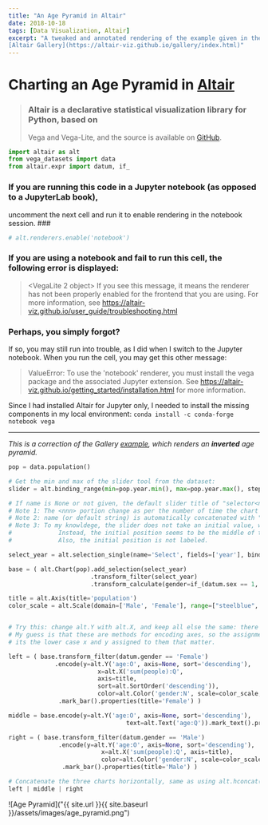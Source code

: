 ```yaml
---
title: "An Age Pyramid in Altair"
date: 2018-10-18
tags: [Data Visualization, Altair]
excerpt: "A tweaked and annotated rendering of the example given in the 
[Altair Gallery](https://altair-viz.github.io/gallery/index.html)"
---
```


# Charting an Age Pyramid in [Altair](https://altair-viz.github.io/)

>### Altair is a declarative statistical visualization library for Python, based on 
>Vega and Vega-Lite, and the source is available on [GitHub](https://github.com/altair-viz/altair).


```python
import altair as alt
from vega_datasets import data
from altair.expr import datum, if_
```

### If you are running this code in a Jupyter notebook (as opposed to a JupyterLab book), 
uncomment the next cell and run it to enable rendering in the notebook session. ###

```python
# alt.renderers.enable('notebook')
```

### If you are using a notebook and fail to run this cell, the following error is displayed:
>
><VegaLite 2 object>
>If you see this message, it means the renderer has not been properly enabled
>for the frontend that you are using. For more information, see
>https://altair-viz.github.io/user_guide/troubleshooting.html


### Perhaps, you simply forgot?
If so, you may still run into trouble, as I did when I switch to the Jupyter notebook.
When you run the cell, you may get this other message:

>ValueError: 
>To use the 'notebook' renderer, you must install the vega package
>and the associated Jupyter extension.
>See https://altair-viz.github.io/getting_started/installation.html for more information.

Since I had installed Altair for Jupyter only, I needed to install the missing components
in my local environment:
```conda install -c conda-forge notebook vega```


____
*This is a correction of the Gallery [example](https://altair-viz.github.io/gallery/us_population_pyramid_over_time.html), 
which renders an **inverted** age pyramid.*


```python
pop = data.population()

# Get the min and max of the slider tool from the dataset:
slider = alt.binding_range(min=pop.year.min(), max=pop.year.max(), step=10)

# If name is None or not given, the default slider title of "selector<nnn>" will be used;
# Note 1: The <nnn> portion change as per the number of time the chart has been refreshed.
# Note 2: name (or default string) is automatically concatenated with "_" (?) and fields.
# Note 3: To my knowldege, the slider does not take an initial value, which could be min by default,;
#             Instead, the initial position seems to be the middle of the range, but not quite.
#             Also, the initial position is not labeled.

select_year = alt.selection_single(name='Select', fields=['year'], bind=slider)

base = ( alt.Chart(pop).add_selection(select_year)
                       .transform_filter(select_year)
                       .transform_calculate(gender=if_(datum.sex == 1, 'Male', 'Female')) )

title = alt.Axis(title='population')
color_scale = alt.Scale(domain=['Male', 'Female'], range=["steelblue", "salmon"])


# Try this: change alt.Y with alt.X, and keep all else the same: there should not be any difference.
# My guess is that these are methods for encoding axes, so the assignment does not really matter:
# its the lower case x and y assigned to them that matter.

left = ( base.transform_filter(datum.gender == 'Female')
             .encode(y=alt.Y('age:O', axis=None, sort='descending'),
                         x=alt.X('sum(people):Q', 
                         axis=title,
                         sort=alt.SortOrder('descending')),
                         color=alt.Color('gender:N', scale=color_scale, legend=None))
              .mark_bar().properties(title='Female') )

middle = base.encode(y=alt.Y('age:O', axis=None, sort='descending'),
                                 text=alt.Text('age:Q')).mark_text().properties(width=20, title='Age')

right = ( base.transform_filter(datum.gender == 'Male')
              .encode(y=alt.Y('age:O', axis=None, sort='descending'),
                          x=alt.X('sum(people):Q', axis=title),
                          color=alt.Color('gender:N', scale=color_scale, legend=None))
               .mark_bar().properties(title='Male') )

# Concatenate the three charts horizontally, same as using alt.hconcat(left, middle, right):
left | middle | right
```

![Age Pyramid]("{{ site.url }}{{ site.baseurl }}/assets/images/age_pyramid.png")
